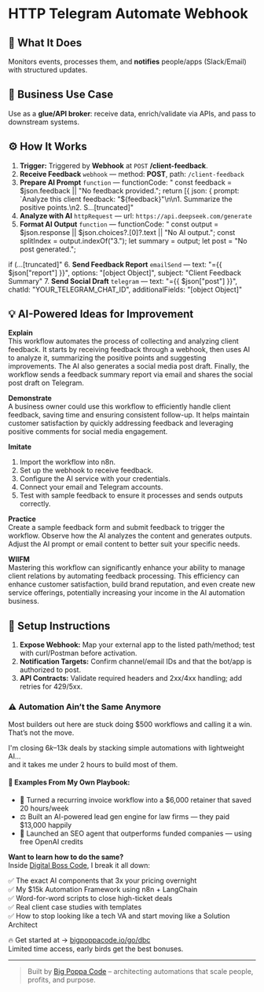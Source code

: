 # HTTP Telegram Automate Webhook
  ## 🚀 What It Does
  Monitors events, processes them, and **notifies** people/apps (Slack/Email) with structured updates.
  
  ## 💼 Business Use Case
  Use as a **glue/API broker**: receive data, enrich/validate via APIs, and pass to downstream systems.
  
  ## ⚙️ How It Works
  1. **Trigger:** Triggered by **Webhook** at `POST` **/client-feedback**.
  2. **Receive Feedback** `webhook` — method: **POST**, path: `/client-feedback`
3. **Prepare AI Prompt** `function` — functionCode: "
const feedback = $json.feedback || "No feedback provided.";
return [{
  json: {
    prompt: `Analyze this client feedback: "${feedback}"\n\n1. Summarize the positive points.\n2. S…[truncated]"
4. **Analyze with AI** `httpRequest` — url: `https://api.deepseek.com/generate`
5. **Format AI Output** `function` — functionCode: "
const output = $json.response || $json.choices?.[0]?.text || "No AI output.";
const splitIndex = output.indexOf("3.");
let summary = output;
let post = "No post generated.";

if (…[truncated]"
6. **Send Feedback Report** `emailSend` — text: "={{ $json["report"] }}", options: "[object Object]", subject: "Client Feedback Summary"
7. **Send Social Draft** `telegram` — text: "={{ $json["post"] }}", chatId: "YOUR_TELEGRAM_CHAT_ID", additionalFields: "[object Object]"
  
  ## 💡 AI-Powered Ideas for Improvement
  **Explain**  
This workflow automates the process of collecting and analyzing client feedback. It starts by receiving feedback through a webhook, then uses AI to analyze it, summarizing the positive points and suggesting improvements. The AI also generates a social media post draft. Finally, the workflow sends a feedback summary report via email and shares the social post draft on Telegram.

**Demonstrate**  
A business owner could use this workflow to efficiently handle client feedback, saving time and ensuring consistent follow-up. It helps maintain customer satisfaction by quickly addressing feedback and leveraging positive comments for social media engagement.

**Imitate**  
1. Import the workflow into n8n.  
2. Set up the webhook to receive feedback.  
3. Configure the AI service with your credentials.  
4. Connect your email and Telegram accounts.  
5. Test with sample feedback to ensure it processes and sends outputs correctly.

**Practice**  
Create a sample feedback form and submit feedback to trigger the workflow. Observe how the AI analyzes the content and generates outputs. Adjust the AI prompt or email content to better suit your specific needs.

**WIIFM**  
Mastering this workflow can significantly enhance your ability to manage client relations by automating feedback processing. This efficiency can enhance customer satisfaction, build brand reputation, and even create new service offerings, potentially increasing your income in the AI automation business.
  
  ## 🔧 Setup Instructions
  1. **Expose Webhook:** Map your external app to the listed path/method; test with curl/Postman before activation.
2. **Notification Targets:** Confirm channel/email IDs and that the bot/app is authorized to post.
3. **API Contracts:** Validate required headers and 2xx/4xx handling; add retries for 429/5xx.
  
### ⚠️ Automation Ain’t the Same Anymore

Most builders out here are stuck doing $500 workflows and calling it a win.  
That’s not the move.  

I'm closing $6k–$13k deals by stacking simple automations with lightweight AI...  
and it takes me under 2 hours to build most of them.

#### 🧠 Examples From My Own Playbook:
- 🔁 Turned a recurring invoice workflow into a $6,000 retainer that saved 20 hours/week  
- ⚖️ Built an AI-powered lead gen engine for law firms — they paid $13,000 happily  
- 🚀 Launched an SEO agent that outperforms funded companies — using free OpenAI credits  

**Want to learn how to do the same?**  
Inside [Digital Boss Code](https://bigpoppacode.io/go/dbc), I break it all down:

✅ The exact AI components that 3x your pricing overnight  
✅ My $15k Automation Framework using n8n + LangChain  
✅ Word-for-word scripts to close high-ticket deals  
✅ Real client case studies with templates  
✅ How to stop looking like a tech VA and start moving like a Solution Architect  

🔥 Get started at → [bigpoppacode.io/go/dbc](https://bigpoppacode.io/go/dbc)  
Limited time access, early birds get the best bonuses.

---
> Built by [Big Poppa Code](https://bigpoppacode.io) – architecting automations that scale people, profits, and purpose.
  